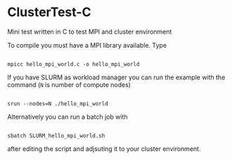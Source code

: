 # ClusterTest-C

Mini test written in C to test MPI and cluster environment

To compile you must have a MPI library available. Type

<code>
mpicc hello_mpi_world.c -o hello_mpi_world
</code>

If you have SLURM as workload manager you can run the example with
the command (<code>N</code> is number of compute nodes)

<code>
srun --nodes=N ./hello_mpi_world
</code>

Alternatively you can run a batch job with

<code>
sbatch SLURM_hello_mpi_world.sh
</code>

after editing the script and adjsuting it to your cluster environment.
